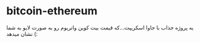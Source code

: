 # bitcoin-ethereum
یه پروژه جذاب با جاوا اسکریپت...که قیمت بیت کوین واتریوم رو به صورت لایو به شما نشان میدهد (: 
